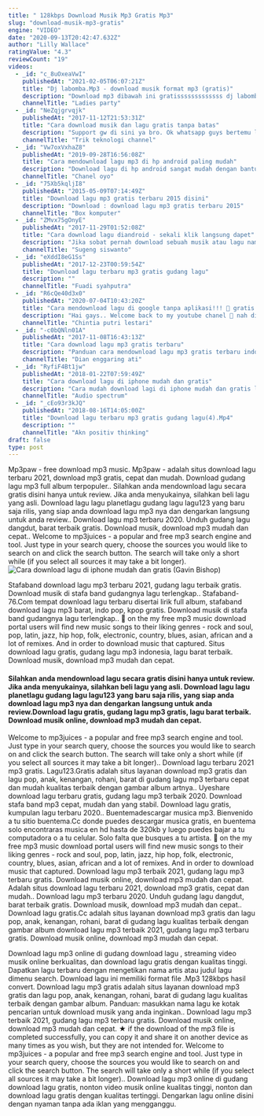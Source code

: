 ```yaml
---
title: " 128kbps Download Musik Mp3 Gratis Mp3"
slug: "download-musik-mp3-gratis"
engine: "VIDEO"
date: "2020-09-13T20:42:47.632Z"
author: "Lilly Wallace"
ratingValue: "4.3"
reviewCount: "19"
videos:
  - _id: "c_8uOxeaVwI"
    publishedAt: "2021-02-05T06:07:21Z"
    title: "Dj labomba.Mp3 - download musik format mp3 (gratis)"
    description: "Download mp3 dibawah ini gratisssssssssssss dj labomba.Mp3 download . . . Support by : nonton film dan download film gratis"
    channelTitle: "Ladies party"
  - _id: "NeZqjgrvqjk"
    publishedAt: "2017-11-12T21:53:31Z"
    title: "Cara download musik dan lagu gratis tanpa batas"
    description: "Support gw di sini ya bro. Ok whatsapp guys bertemu lagi dengan trik teknologi channel dan kali ini dari teknologi"
    channelTitle: "Trik teknologi channel"
  - _id: "Vw7oxVxhaZ8"
    publishedAt: "2019-09-28T16:56:08Z"
    title: "Cara mendownload lagu mp3 di hp android paling mudah"
    description: "Download lagu di hp android sangat mudah dengan bantuan aplikasi sekali klik langsung tersimpan di penyimpanan file link download"
    channelTitle: "Chanel oyo"
  - _id: "75Xb5kqljI8"
    publishedAt: "2015-05-09T07:14:49Z"
    title: "Download lagu mp3 gratis terbaru 2015 disini"
    description: "Download : download lagu mp3 gratis terbaru 2015"
    channelTitle: "Box komputer"
  - _id: "ZMvx75gOnyE"
    publishedAt: "2017-11-29T01:52:08Z"
    title: "Cara download lagu diandroid - sekali klik langsung dapet"
    description: "Jika sobat pernah download sebuah musik atau lagu namun tidak berhasil berikut akan dibahas agar bisa langsung dapat. Saat mau mendownload lagu melalui"
    channelTitle: "Sugeng siswanto"
  - _id: "eXddI8eG1Ss"
    publishedAt: "2017-12-23T00:59:54Z"
    title: "Download lagu terbaru mp3 gratis gudang lagu"
    description: ""
    channelTitle: "Fuadi syahputra"
  - _id: "R6cQe40d3x0"
    publishedAt: "2020-07-04T10:43:20Z"
    title: "Cara mendownload lagu di google tanpa aplikasi!!! 💯 gratis."
    description: "Hai gays.. Welcome back to my youtube chanel 🤗 nah di video kali ini aku akan kasih tutorial mendownload lagu tanpa aplikasi, kira gimana tutorialnya?"
    channelTitle: "Chintia putri lestari"
  - _id: "-c0bQNln01A"
    publishedAt: "2017-11-08T16:43:13Z"
    title: "Cara download lagu mp3 gratis terbaru"
    description: "Panduan cara mendownload lagu mp3 gratis terbaru indo dan barat."
    channelTitle: "Dian enggaring ati"
  - _id: "RyfiF4Bt1jw"
    publishedAt: "2018-01-22T07:59:49Z"
    title: "Cara download lagu di iphone mudah dan gratis"
    description: "Cara mudah download lagi di iphone mudah dan gratis lewat aplikasi document 6, download aplikasi di app store jangan lupa like, subscribe dan"
    channelTitle: "Audio spectrum"
  - _id: "_cEo93r3kJQ"
    publishedAt: "2018-08-16T14:05:00Z"
    title: "Download lagu terbaru mp3 gratis gudang lagu(4).Mp4"
    description: ""
    channelTitle: "Akn positiv thinking"
draft: false
type: post
---
```


Mp3paw - free download mp3 music. Mp3paw - adalah situs download lagu terbaru 2021, download mp3 gratis, cepat dan mudah. Download gudang lagu mp3 full album terpopuler.. Silahkan anda mendownload lagu secara gratis disini hanya untuk review. Jika anda menyukainya, silahkan beli lagu yang asli. Download lagu lagu planetlagu gudang lagu lagu123 yang baru saja rilis, yang siap anda download lagu mp3 nya dan dengarkan langsung untuk anda review.. Download lagu mp3 terbaru 2020. Unduh gudang lagu dangdut, barat terbaik gratis. Download musik, download mp3 mudah dan cepat.. Welcome to mp3juices - a popular and free mp3 search engine and tool. Just type in your search query, choose the sources you would like to search on and click the search button. The search will take only a short while (if you select all sources it may take a bit longer).
![Cara download lagu di iphone mudah dan gratis (Gavin Bishop)](https://i.ytimg.com/vi/RyfiF4Bt1jw/hqdefault.jpg "Cara download lagu di iphone mudah dan gratis (Bessie Ramos)")

Stafaband download lagu mp3 terbaru 2021, gudang lagu terbaik gratis. Download musik di stafa band gudangnya lagu terlengkap.. Stafaband-76.Com tempat download lagu terbaru disertai lirik full album, stafaband download lagu mp3 barat, indo pop, kpop gratis. Download musik di stafa band gudangnya lagu terlengkap.. 🔴 on the my free mp3 music download portal users will find new music songs to their liking genres - rock and soul, pop, latin, jazz, hip hop, folk, electronic, country, blues, asian, african and a lot of remixes. And in order to download music that captured. Situs download lagu gratis, gudang lagu mp3 indonesia, lagu barat terbaik. Download musik, download mp3 mudah dan cepat.
<!--inArticleAds-->

<!--galleryOne-->

#### Silahkan anda mendownload lagu secara gratis disini hanya untuk review. Jika anda menyukainya, silahkan beli lagu yang asli. Download lagu lagu planetlagu gudang lagu lagu123 yang baru saja rilis, yang siap anda download lagu mp3 nya dan dengarkan langsung untuk anda review.Download lagu gratis, gudang lagu mp3 gratis, lagu barat terbaik. Download musik online, download mp3 mudah dan cepat.
<!--inArticleAds-->

<!--galleryTwo-->

Welcome to mp3juices - a popular and free mp3 search engine and tool. Just type in your search query, choose the sources you would like to search on and click the search button. The search will take only a short while (if you select all sources it may take a bit longer).. Download lagu terbaru 2021 mp3 gratis. Lagu123.Gratis adalah situs layanan download mp3 gratis dan lagu pop, anak, kenangan, rohani, barat di gudang lagu mp3 terbaru cepat dan mudah kualitas terbaik dengan gambar album artnya.. Uyeshare download lagu terbaru gratis, gudang lagu mp3 terbaik 2020. Download stafa band mp3 cepat, mudah dan yang stabil. Download lagu gratis, kumpulan lagu terbaru 2020.. Buentemadescargar musica mp3. Bienvenido a tu sitio buentema.Cc donde puedes descargar musica gratis, en buentema solo encontraras musica en hd hasta de 320kb y luego puedes bajar a tu computadora o a tu celular. Solo falta que busques a tu artista. 🔴 on the my free mp3 music download portal users will find new music songs to their liking genres - rock and soul, pop, latin, jazz, hip hop, folk, electronic, country, blues, asian, african and a lot of remixes. And in order to download music that captured. Download lagu mp3 terbaik 2021, gudang lagu mp3 terbaru gratis. Download musik online, download mp3 mudah dan cepat. Adalah situs download lagu terbaru 2021, download mp3 gratis, cepat dan mudah.. Download lagu mp3 terbaru 2020. Unduh gudang lagu dangdut, barat terbaik gratis. Download musik, download mp3 mudah dan cepat.. Download lagu gratis.Cc adalah situs layanan download mp3 gratis dan lagu pop, anak, kenangan, rohani, barat di gudang lagu kualitas terbaik dengan gambar album download lagu mp3 terbaik 2021, gudang lagu mp3 terbaru gratis. Download musik online, download mp3 mudah dan cepat.
<!--galleryThree-->

Download lagu mp3 online di gudang download lagu , streaming video musik online berkualitas, dan download lagu gratis dengan kualitas tinggi. Dapatkan lagu terbaru dengan mengetikan nama artis atau judul lagu dimenu search. Download lagu ini memiliki format file .Mp3 128kbps hasil convert. Download lagu mp3 gratis adalah situs layanan download mp3 gratis dan lagu pop, anak, kenangan, rohani, barat di gudang lagu kualitas terbaik dengan gambar album. Panduan: masukkan nama lagu ke kotak pencarian untuk download musik yang anda inginkan.. Download lagu mp3 terbaik 2021, gudang lagu mp3 terbaru gratis. Download musik online, download mp3 mudah dan cepat. ★ if the download of the mp3 file is completed successfully, you can copy it and share it on another device as many times as you wish, but they are not intended for. Welcome to mp3juices - a popular and free mp3 search engine and tool. Just type in your search query, choose the sources you would like to search on and click the search button. The search will take only a short while (if you select all sources it may take a bit longer).. Download lagu mp3 online di gudang download lagu gratis, nonton video musik online kualitas tinggi, nonton dan download lagu gratis dengan kualitas tertinggi. Dengarkan lagu online disini dengan nyaman tanpa ada iklan yang mengganggu.